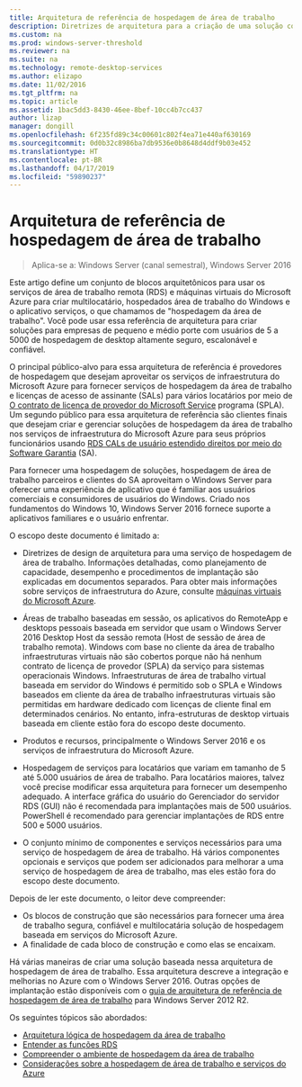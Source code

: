 ```yaml
---
title: Arquitetura de referência de hospedagem de área de trabalho
description: Diretrizes de arquitetura para a criação de uma solução com o RDS e o Azure de hospedagem de área de trabalho.
ms.custom: na
ms.prod: windows-server-threshold
ms.reviewer: na
ms.suite: na
ms.technology: remote-desktop-services
ms.author: elizapo
ms.date: 11/02/2016
ms.tgt_pltfrm: na
ms.topic: article
ms.assetid: 1bac5dd3-8430-46ee-8bef-10cc4b7cc437
author: lizap
manager: dongill
ms.openlocfilehash: 6f235fd89c34c00601c802f4ea71e440af630169
ms.sourcegitcommit: 0d0b32c8986ba7db9536e0b8648d4ddf9b03e452
ms.translationtype: HT
ms.contentlocale: pt-BR
ms.lasthandoff: 04/17/2019
ms.locfileid: "59890237"
---
```

# <a name="desktop-hosting-reference-architecture"></a>Arquitetura de referência de hospedagem de área de trabalho

>Aplica-se a: Windows Server (canal semestral), Windows Server 2016

Este artigo define um conjunto de blocos arquitetônicos para usar os serviços de área de trabalho remota (RDS) e máquinas virtuais do Microsoft Azure para criar multilocatário, hospedados área de trabalho do Windows e o aplicativo serviços, o que chamamos de "hospedagem da área de trabalho". Você pode usar essa referência de arquitetura para criar soluções para empresas de pequeno e médio porte com usuários de 5 a 5000 de hospedagem de desktop altamente seguro, escalonável e confiável.    
  
O principal público-alvo para essa arquitetura de referência é provedores de hospedagem que desejam aproveitar os serviços de infraestrutura do Microsoft Azure para fornecer serviços de hospedagem da área de trabalho e licenças de acesso de assinante (SALs) para vários locatários por meio de [ O contrato de licença de provedor do Microsoft Service](https://www.microsoft.com/hosting/en/us/licensing/splabenefits.aspx) programa (SPLA). Um segundo público para essa arquitetura de referência são clientes finais que desejam criar e gerenciar soluções de hospedagem da área de trabalho nos serviços de infraestrutura do Microsoft Azure para seus próprios funcionários usando [RDS CALs de usuário estendido direitos por meio do Software Garantia](https://download.microsoft.com/download/6/B/A/6BA3215A-C8B5-4AD1-AA8E-6C93606A4CFB/Windows_Server_2012_R2_Remote_Desktop_Services_Licensing_Datasheet.pdf) (SA).   
  
Para fornecer uma hospedagem de soluções, hospedagem de área de trabalho parceiros e clientes do SA aproveitam o Windows Server para oferecer uma experiência de aplicativo que é familiar aos usuários comerciais e consumidores de usuários do Windows. Criado nos fundamentos do Windows 10, Windows Server 2016 fornece suporte a aplicativos familiares e o usuário enfrentar.    
  
O escopo deste documento é limitado a:   
  
* Diretrizes de design de arquitetura para uma serviço de hospedagem de área de trabalho. Informações detalhadas, como planejamento de capacidade, desempenho e procedimentos de implantação são explicadas em documentos separados. Para obter mais informações sobre serviços de infraestrutura do Azure, consulte [máquinas virtuais do Microsoft Azure](https://azure.microsoft.com/documentation/services/virtual-machines/).   
  
* Áreas de trabalho baseadas em sessão, os aplicativos do RemoteApp e desktops pessoais baseada em servidor que usam o Windows Server 2016 Desktop Host da sessão remota (Host de sessão de área de trabalho remota). Windows com base no cliente da área de trabalho infraestruturas virtuais não são cobertos porque não há nenhum contrato de licença de provedor (SPLA) da serviço para sistemas operacionais Windows. Infraestruturas de área de trabalho virtual baseada em servidor do Windows é permitido sob o SPLA e Windows baseados em cliente da área de trabalho infraestruturas virtuais são permitidas em hardware dedicado com licenças de cliente final em determinados cenários. No entanto, infra-estruturas de desktop virtuais baseada em cliente estão fora do escopo deste documento.   
  
* Produtos e recursos, principalmente o Windows Server 2016 e os serviços de infraestrutura do Microsoft Azure.   
  
* Hospedagem de serviços para locatários que variam em tamanho de 5 até 5.000 usuários de área de trabalho.   Para locatários maiores, talvez você precise modificar essa arquitetura para fornecer um desempenho adequado. A interface gráfica do usuário do Gerenciador do servidor RDS (GUI) não é recomendada para implantações mais de 500 usuários. PowerShell é recomendado para gerenciar implantações de RDS entre 500 e 5000 usuários.   
  
* O conjunto mínimo de componentes e serviços necessários para uma serviço de hospedagem de área de trabalho. Há vários componentes opcionais e serviços que podem ser adicionados para melhorar a uma serviço de hospedagem de área de trabalho, mas eles estão fora do escopo deste documento.    
  
Depois de ler este documento, o leitor deve compreender:   
- Os blocos de construção que são necessários para fornecer uma área de trabalho segura, confiável e multilocatária solução de hospedagem baseada em serviços do Microsoft Azure.  
- A finalidade de cada bloco de construção e como elas se encaixam.  
  
Há várias maneiras de criar uma solução baseada nessa arquitetura de hospedagem de área de trabalho. Essa arquitetura descreve a integração e melhorias no Azure com o Windows Server 2016. Outras opções de implantação estão disponíveis com o [guia de arquitetura de referência de hospedagem de área de trabalho](https://go.microsoft.com/fwlink/p/?LinkId=517389) para Windows Server 2012 R2.    
  
Os seguintes tópicos são abordados:  
- [Arquitetura lógica de hospedagem da área de trabalho](Desktop-hosting-logical-architecture.md)  
- [Entender as funções RDS](Understanding-RDS-roles.md)
- [Compreender o ambiente de hospedagem da área de trabalho](Understanding-the-desktop-hosting-environment.md)  
- [Considerações sobre a hospedagem de área de trabalho e serviços do Azure](Azure-services-and-considerations-for-desktop-hosting.md)
  
 


